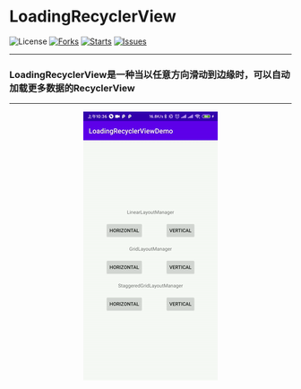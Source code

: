 

# LoadingRecyclerView

![License](https://img.shields.io/badge/license-Apache%202-green)
[![Forks](https://img.shields.io/github/forks/dreamgyf/LoadingRecyclerView)](https://github.com/dreamgyf/LoadingRecyclerView/network/members)
[![Starts](https://img.shields.io/github/stars/dreamgyf/LoadingRecyclerView)](https://github.com/dreamgyf/LoadingRecyclerView/stargazers)
[![Issues](https://img.shields.io/github/issues/dreamgyf/LoadingRecyclerView)](https://github.com/dreamgyf/LoadingRecyclerView/issues)

---

### LoadingRecyclerView是一种当以任意方向滑动到边缘时，可以自动加载更多数据的RecyclerView

---

<div align="center"><img src="https://github.com/dreamgyf/LoadingRecyclerView/blob/master/demo.gif"></img></div>

